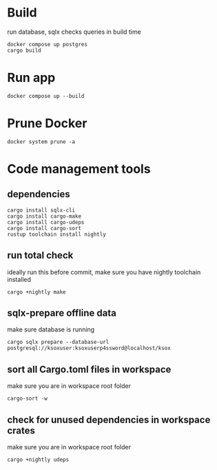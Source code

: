 # Build
run database, sqlx checks queries in build time
```
docker compose up postgres
cargo build
```

# Run app
```
docker compose up --build
```

# Prune Docker
```
docker system prune -a
```

# Code management tools

## dependencies
```
cargo install sqlx-cli
cargo install cargo-make
cargo install cargo-udeps
cargo install cargo-sort
rustup toolchain install nightly
```

## run total check
ideally run this before commit, make sure you have nightly toolchain installed
```
cargo +nightly make
```

## sqlx-prepare offline data
make sure database is running
```
cargo sqlx prepare --database-url postgresql://ksoxuser:ksoxuserp4ssword@localhost/ksox
```

## sort all Cargo.toml files in workspace
make sure you are in workspace root folder
```
cargo-sort -w
```

## check for unused dependencies in workspace crates
make sure you are in workspace root folder
```
cargo +nightly udeps
```
